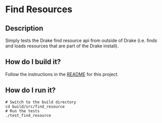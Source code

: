 # Find Resources

## Description

Simply tests the Drake find resource api from outside of Drake (i.e. finds and loads resources that are part of the Drake install).

## How do I build it?

Follow the instructions in the [README](../../README.md) for this project.

## How do I run it?

```
# Switch to the build directory
cd build/src/find_resource
# Run the tests
./test_find_resource
```
